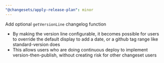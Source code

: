 ```yaml
---
"@changesets/apply-release-plan": minor
---
```


Add optional `getVersionLine` changelog function

- By making the version line configurable, it becomes possible for users to override the default display to add a date, or a github tag range like standard-version does
- This allows users who are doing continuous deploy to implement version-then-publish, without creating risk for other changeset users
